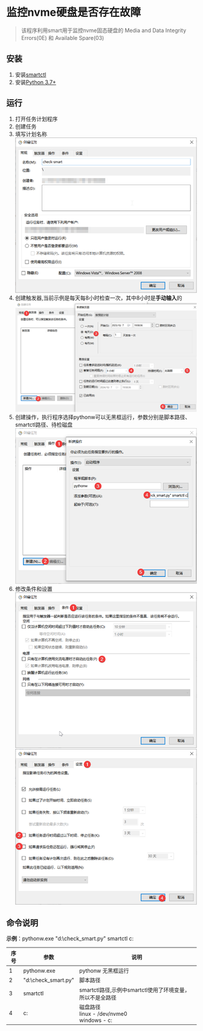# 监控nvme硬盘是否存在故障
> 该程序利用smart用于监控nvme固态硬盘的
>Media and Data Integrity Errors(0E) 和 Available Spare(03)

## 安装
1. 安装[smartctl](https://sourceforge.net/projects/smartmontools/files/)
2. 安装[Python 3.7+](https://www.python.org/)

## 运行
1. 打开任务计划程序
2. 创建任务
3. 填写计划名称
![](https://github.com/codeboysky/check-SMART/blob/master/resource/1.png)
4. 创建触发器,当前示例是每天每8小时检查一次，其中8小时是**手动输入**的
![](https://github.com/codeboysky/check-SMART/blob/master/resource/2.png)
5. 创建操作，执行程序选择pythonw可以无黑框运行，参数分别是脚本路径、smartctl路径、待检磁盘
![](https://github.com/codeboysky/check-SMART/blob/master/resource/3.png)
6. 修改条件和设置
![](https://github.com/codeboysky/check-SMART/blob/master/resource/4.png)
![](https://github.com/codeboysky/check-SMART/blob/master/resource/5.png)

## 命令说明
**示例**：pythonw.exe "d:\check_smart.py" smartctl c:

| 序号 | 参数 | 说明 |
| --- | --- | --- |
| 1 | pythonw.exe | pythonw 无黑框运行 |
| 2 | "d:\check_smart.py" | 脚本路径 |
| 3 | smartctl | smartctl路径,示例中smartctl使用了环境变量，所以不是全路径 |
| 4 | c: |磁盘路径 <br/> linux - /dev/nvme0 <br/> windows - c:  |
